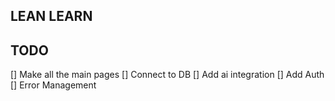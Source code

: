 ## LEAN LEARN

## TODO

[] Make all the main pages
[] Connect to DB
[] Add ai integration
[] Add Auth
[] Error Management